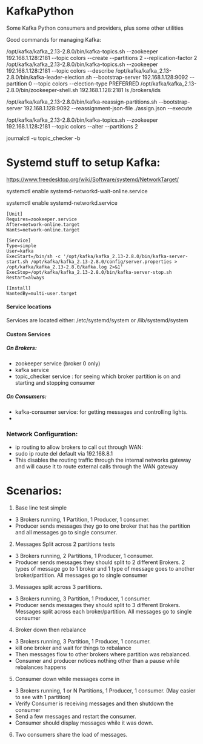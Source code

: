# KafkaPython
Some Kafka Python consumers and providers, plus some other utilities


Good commands for managing Kafka:

/opt/kafka/kafka_2.13-2.8.0/bin/kafka-topics.sh --zookeeper 192.168.1.128:2181 --topic colors --create --partitions 2 --replication-factor 2
/opt/kafka/kafka_2.13-2.8.0/bin/kafka-topics.sh --zookeeper 192.168.1.128:2181 --topic colors --describe
/opt/kafka/kafka_2.13-2.8.0/bin/kafka-leader-election.sh --bootstrap-server 192.168.1.128:9092 --partition 0 --topic colors --election-type PREFERRED
/opt/kafka/kafka_2.13-2.8.0/bin/zookeeper-shell.sh 192.168.1.128:2181 ls /brokers/ids

/opt/kafka/kafka_2.13-2.8.0/bin/kafka-reassign-partitions.sh --bootstrap-server 192.168.1.128:9092 --reassignment-json-file ./assign.json --execute

/opt/kafka/kafka_2.13-2.8.0/bin/kafka-topics.sh --zookeeper 192.168.1.128:2181 --topic colors --alter --partitions 2

journalctl -u topic_checker -b


# Systemd stuff to setup Kafka:

https://www.freedesktop.org/wiki/Software/systemd/NetworkTarget/

systemctl enable systemd-networkd-wait-online.service

systemctl enable systemd-networkd.service

```
[Unit]
Requires=zookeeper.service
After=network-online.target
Wants=network-online.target

[Service]
Type=simple
User=kafka
ExecStart=/bin/sh -c '/opt/kafka/kafka_2.13-2.8.0/bin/kafka-server-start.sh /opt/kafka/kafka_2.13-2.8.0/config/server.properties > /opt/kafka/kafka_2.13-2.8.0/kafka.log 2>&1'
ExecStop=/opt/kafka/kafka_2.13-2.8.0/bin/kafka-server-stop.sh
Restart=always

[Install]
WantedBy=multi-user.target
```

#### Service locations
Services are located either: /etc/systemd/system  or /lib/systemd/system

#### Custom Services
##### On Brokers:
- zookeeper service (broker 0 only)
- kafka service
- topic_checker service : for seeing which broker partition is on and starting and stopping consumer

##### On Consumers:

- kafka-consumer service: for getting messages and controlling lights.
-

### Network Configuration:

 - ip routing to allow brokers to call out through WAN:
 - sudo ip route del default via 192.168.8.1
 - This disables the routing traffic through the internal networks gateway and will cause it to route external calls through the WAN gateway

# Scenarios:

1. Base line test simple 
  - 3 Brokers running, 1 Partition, 1 Producer, 1 consumer. 
  - Producer sends messages they go to one broker that has the partition and all messages go to single consumer.
2. Messages Split across 2 partitions tests
  - 3 Brokers running, 2 Partitions, 1 Producer, 1 consumer. 
  - Producer sends messages they should split to 2 different Brokers.  2 types of message go to 1 broker and 1 type of message goes to another broker/partition. All messages go to single consumer
3. Messages split across 3 partitions.
  - 3 Brokers running, 3 Partition, 1 Producer, 1 consumer.
  - Producer sends messages they should split to 3 different Brokers.  Messages split across each broker/partition. All messages go to single consumer
4. Broker down then rebalance
  - 3 Brokers running, 3 Partition, 1 Producer, 1 consumer.
  - kill one broker and wait for things to rebalance
  - Then messages flow to other brokers where partition was rebalanced.
  - Consumer and producer notices nothing other than a pause while rebalances happens
5.  Consumer down while messages come in
  - 3 Brokers running, 1 or N Partitions, 1 Producer, 1 consumer. (May easier to see with 1 partition)
  - Verify Consumer is receiving messages and then shutdown the consumer
  - Send a few messages and restart the consumer.
  - Consumer should display messages while it was down.
6. Two consumers share the load of messages.

